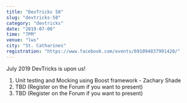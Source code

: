 ```yaml
---
title: "DevTricks 58"
slug: "devtricks-58"
category: "devtricks"
date: "2019-07-08"
time: "7PM"
venue: "lws"
city: "St. Catharines"
registration: "https://www.facebook.com/events/691094837991420/"
---
```


July 2019 DevTricks is upon us!

1. Unit testing and Mocking using Boost framework - Zachary Shade
2. TBD (Register on the Forum if you want to present)
3. TBD (Register on the Forum if you want to present)
